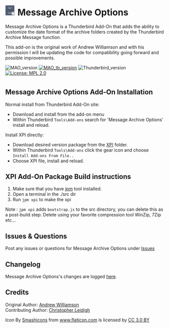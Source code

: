 # ![MAO icon] Message Archive Options 

Message Archive Options is a Thunderbird Add-On that adds the ability to customize the date format
of the archive folders created by the Thunderbird Archive Message function.

This add-on is the original work of Andrew Williamson and with his permission I will be updating
the code for compatibility going forward and possible improvements.

![MAO_version](https://img.shields.io/badge/version-v5.0.3-darkorange.png?label=Message%20Archive%20Options)
[![MAO_tb_version](https://img.shields.io/badge/version-v5.0.3-blue.png?label=Thunderbird%20Add-On)](https://addons.thunderbird.net/en-US/thunderbird/addon/message-archive-options/?src=search)
![Thunderbird_version](https://img.shields.io/badge/version-v60.0--60.*-blue.png?label=Thunderbird)
[![License: MPL 2.0](https://img.shields.io/badge/License-MPL%202.0-red.png)](https://opensource.org/licenses/MPL-2.0)
#

## Message Archive Options Add-On Installation

Normal install from Thunderbird Add-On site:
- Download and install from the add-on menu
- Within Thunderbird ``Tools\Add-ons`` search for 'Message Archive Options' install and reload.

Install XPI directly:
- Download desired version package from the [XPI](xpi) folder.
- Within Thunderbird ``Tools\Add-ons`` click the gear icon and choose ``Install Add-ons From File..``
- Choose XPI file, install and reload.

## XPI Add-On Package Build instructions

1. Make sure that you have [jpm](https://developer.mozilla.org/en-US/Add-ons/SDK/Tools/jpm#Installation) tool installed.
2. Open a terminal in the ./src dir
3. Run ``jpm xpi`` to make the xpi

Note : ``jpm xpi`` adds ``bootstrap.js`` to the src directory, you can delete this as a post-build step: 
Delete using your favorite compression tool WinZip, 7Zip etc...

## Issues & Questions
Post any issues or questions for Message Archive Options under [Issues](https://github.com/cleidigh/Message-archive-options-TB/issues)

## Changelog
Message Archive Options's changes are logged [here](CHANGELOG.md).

## Credits
Original Author: [Andrew Williamson](https://addons.thunderbird.net/en-US/thunderbird/user/eviljeff/ "Andrew Williamson")  
Contributing Author: [Christopher Leidigh](https://github.com/cleidigh/)  
<div>Icon By <a href="https://www.flaticon.com/authors/smashicons" title="Smashicons">Smashicons</a> from <a href="https://www.flaticon.com/" 		    title="Flaticon">www.flaticon.com</a> is licensed by <a href="http://creativecommons.org/licenses/by/3.0/" 		    title="Creative Commons BY 3.0" target="_blank">CC 3.0 BY</a></div>

[MAO icon]: rep-resources/images/mao-icon-32px.png 